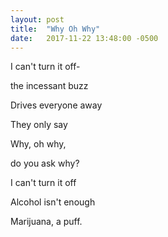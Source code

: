 ```yaml
---
layout: post
title:  "Why Oh Why"
date:   2017-11-22 13:48:00 -0500
---
```


I can't turn it off-

the incessant buzz

Drives everyone away

They only say



Why, oh why,

do you ask why?



I can't turn it off

Alcohol isn't enough

Marijuana, a puff.
